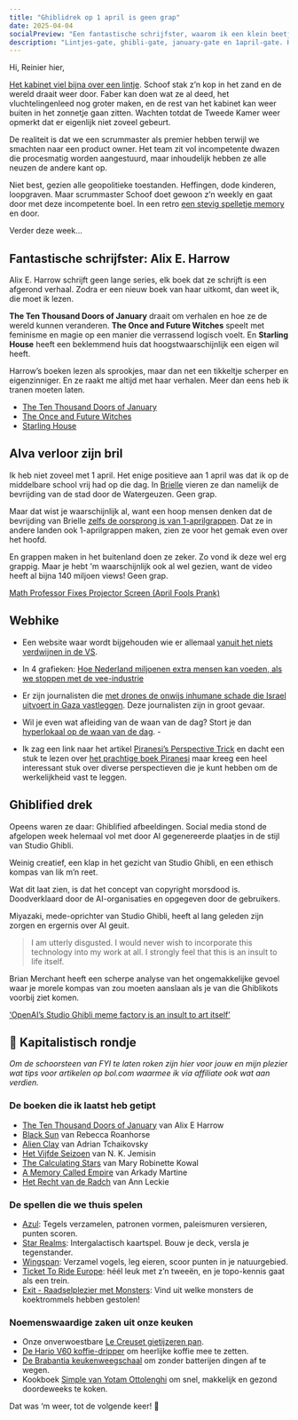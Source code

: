 ```yaml
---
title: "Ghiblidrek op 1 april is geen grap"
date: 2025-04-04
socialPreview: "Een fantastische schrijfster, waarom ik een klein beetje van 1 april hou en Ghiblidrek neemt de socials over."
description: "Lintjes-gate, ghibli-gate, january-gate en 1april-gate. Hier is je FYI van deze week."
---
```


Hi, Reinier hier,

[Het kabinet viel bijna over een lintje](https://nos.nl/video/2562110-bijna-hele-oppositie-dient-motie-van-wantrouwen-in-tegen-minister-faber). Schoof stak z’n kop in het zand en de wereld draait weer door. Faber kan doen wat ze al deed, het vluchtelingenleed nog groter maken, en de rest van het kabinet kan weer buiten in het zonnetje gaan zitten. Wachten totdat de Tweede Kamer weer opmerkt dat er eigenlijk niet zoveel gebeurt. 

De realiteit is dat we een scrummaster als premier hebben terwijl we smachten naar een product owner. Het team zit vol incompetente dwazen die procesmatig worden aangestuurd, maar inhoudelijk hebben ze alle neuzen de andere kant op.

Niet best, gezien alle geopolitieke toestanden. Heffingen, dode kinderen, loopgraven. Maar scrummaster Schoof doet gewoon z’n weekly en gaat door met deze incompetente boel. In een retro [een stevig spelletje memory](https://nos.nl/nieuwsuur/artikel/2562029-achterdocht-en-ergernis-in-kabinet-niemand-wil-pijn-voor-elkaar-nemen) en door.

Verder deze week…

## Fantastische schrijfster: Alix E. Harrow

Alix E. Harrow schrijft geen lange series, elk boek dat ze schrijft is een afgerond verhaal. Zodra er een nieuw boek van haar uitkomt, dan weet ik, die moet ik lezen.

**The Ten Thousand Doors of January** draait om verhalen en hoe ze de wereld kunnen veranderen. **The Once and Future Witches** speelt met feminisme en magie op een manier die verrassend logisch voelt. En **Starling House** heeft een beklemmend huis dat hoogstwaarschijnlijk een eigen wil heeft.

Harrow’s boeken lezen als sprookjes, maar dan net een tikkeltje scherper en eigenzinniger. En ze raakt me altijd met haar verhalen. Meer dan eens heb ik tranen moeten laten.

- [The Ten Thousand Doors of January](https://app.thestorygraph.com/books/5d56c83d-73f3-4a1b-aa2c-2541dbe8d6fe)
- [The Once and Future Witches](https://app.thestorygraph.com/books/4b799a2a-c4a7-422c-b19a-9da2ee146dcd)
- [Starling House](https://app.thestorygraph.com/books/4892ea72-e974-4999-8b5e-a87e5a5b1a06)

## Alva verloor zijn bril

Ik heb niet zoveel met 1 april. Het enige positieve aan 1 april was dat ik op de middelbare school vrij had op die dag. In [Brielle](https://nl.wikipedia.org/wiki/Brielle) vieren ze dan namelijk de bevrijding van de stad door de Watergeuzen. Geen grap.

Maar dat wist je waarschijnlijk al, want een hoop mensen denken dat de bevrijding van Brielle [zelfs de oorsprong is van 1-aprilgrappen](https://nl.wikipedia.org/wiki/1_aprilgrap). Dat ze in andere landen ook 1-aprilgrappen maken, zien ze voor het gemak even over het hoofd.

En grappen maken in het buitenland doen ze zeker. Zo vond ik deze wel erg grappig. Maar je hebt 'm waarschijnlijk ook al wel gezien, want de video heeft al bijna 140 miljoen views! Geen grap.

[Math Professor Fixes Projector Screen (April Fools Prank)](https://m.youtube.com/watch?v=Z9NQatne0xg)

## Webhike

- Een website waar wordt bijgehouden wie er allemaal [vanuit het niets verdwijnen in de VS](https://public.tableau.com/app/profile/danielleharlow/viz/UnitedStatesDisappearedTracker/Map).

- In 4 grafieken: [Hoe Nederland miljoenen extra mensen kan voeden, als we stoppen met de vee-industrie](https://www.ftm.nl/artikelen/hoe-nederland-miljoenen-extra-mensen-kan-voeden?share=O8U0zkt9hVQ4A5G7eh9vZSsvPxeGIRJpjF7XcOli5ThSaok13fLfRcmCKxG9tEI%3D)

- Er zijn journalisten die [met drones de onwijs inhumane schade die Israel uitvoert in Gaza vastleggen](https://m.youtube.com/watch?v=ZLbvuz6dtH0). Deze journalisten zijn in groot gevaar.

- Wil je even wat afleiding van de waan van de dag? Stort je dan [hyperlokaal op de waan van de dag](https://tv.garden/). - 

- Ik zag een link naar het artikel [Piranesi’s Perspective Trick](https://medium.com/@brunopostle/piranesis-perspective-trick-6bcd7a754da9) en dacht een stuk te lezen over [het prachtige boek Piranesi](https://app.thestorygraph.com/books/a4f97770-d661-4687-944e-89e02077190d) maar kreeg een heel interessant stuk over diverse perspectieven die je kunt hebben om de werkelijkheid vast te leggen.

## Ghiblified drek

Opeens waren ze daar: Ghiblified afbeeldingen. Social media stond de afgelopen week helemaal vol met door AI gegenereerde plaatjes in de stijl van Studio Ghibli.

Weinig creatief, een klap in het gezicht van Studio Ghibli, en een ethisch kompas van lik m’n reet.

Wat dit laat zien, is dat het concept van copyright morsdood is. Doodverklaard door de AI-organisaties en opgegeven door de gebruikers.

Miyazaki, mede-oprichter van Studio Ghibli, heeft al lang geleden zijn zorgen en ergernis over AI geuit.

> I am utterly disgusted. I would never wish to incorporate this technology into my work at all. I strongly feel that this is an insult to life itself.

Brian Merchant heeft een scherpe analyse van het ongemakkelijke gevoel waar je morele kompas van zou moeten aanslaan als je van die Ghiblikots voorbij ziet komen.

[‘OpenAI’s Studio Ghibli meme factory is an insult to art itself’](https://www.bloodinthemachine.com/p/openais-studio-ghibli-meme-factory)

## 🔮 Kapitalistisch rondje

_Om de schoorsteen van FYI te laten roken zijn hier voor jouw en mijn plezier wat tips voor artikelen op bol.com waarmee ik via affiliate ook wat aan verdien._

### De boeken die ik laatst heb getipt

- [The Ten Thousand Doors of January](https://partner.bol.com/click/click?p=2&t=url&s=1066120&f=TXL&url=https%3A%2F%2Fwww.bol.com%2Fnl%2Fnl%2Ff%2Fthe-ten-thousand-doors-of-january%2F9200000104579255%2F&name=The%20Ten%20Thousand%20Doors%20of%20January%2C%20Alix%20E.%20Harrow) van Alix E Harrow
- [Black Sun](https://partner.bol.com/click/click?p=2&t=url&s=1066120&f=TXL&url=https%3A%2F%2Fwww.bol.com%2Fnl%2Fnl%2Ff%2Fblack-sun%2F9200000129860374%2F&name=Black%20Sun%2C%20Rebecca%20Roanhorse) van Rebecca Roanhorse
- [Alien Clay](https://partner.bol.com/click/click?p=2&t=url&s=1066120&f=TXL&url=https%3A%2F%2Fwww.bol.com%2Fnl%2Fnl%2Fp%2Falien-clay%2F9300000162798494%2F&name=Alien%20Clay%2C%20Adrian%20Tchaikovsky) van Adrian Tchaikovsky
- [Het Vijfde Seizoen](https://partner.bol.com/click/click?p=2&t=url&s=1066120&f=TXL&url=https%3A%2F%2Fwww.bol.com%2Fnl%2Fnl%2Ff%2Fde-gebroken-aarde-1-het-vijfde-seizoen%2F9200000091371720%2F&name=De%20gebroken%20aarde%201%20-%20Het%20Vijfde%20Seizoen%2C%20N.K....) van N. K. Jemisin
- [The Calculating Stars](https://partner.bol.com/click/click?p=2&t=url&s=1066120&f=TXL&url=https%3A%2F%2Fwww.bol.com%2Fnl%2Fnl%2Ff%2Fthe-calculating-stars%2F9200000082133196%2F&name=The%20Calculating%20Stars%2C%20Mary%20Robinette%20Kowal) van Mary Robinette Kowal
- [A Memory Called Empire](https://partner.bol.com/click/click?p=2&t=url&s=1066120&f=TXL&url=https%3A%2F%2Fwww.bol.com%2Fnl%2Fnl%2Ff%2Fmemory-called-empire%2F9200000091494741%2F&name=Memory%20Called%20Empire%2C%20Arkady%20Martine) van Arkady Martine
- [Het Recht van de Radch](https://partner.bol.com/click/click?p=2&t=url&s=1066120&f=TXL&url=https%3A%2F%2Fwww.bol.com%2Fnl%2Fnl%2Fp%2Fradch-1-het-recht-van-de-radch%2F9300000023537382%2F&name=Radch%201%20-%20Het%20Recht%20van%20de%20Radch%2C%20Ann%20Leckie) van Ann Leckie

### De spellen die we thuis spelen

- [Azul](https://partner.bol.com/click/click?p=2&t=url&s=1066120&f=TXL&url=https%3A%2F%2Fwww.bol.com%2Fnl%2Fnl%2Fp%2Fazul-bordspel%2F9200000086976904%2F&name=Next%20Move%20Games%20-%20Azul%20-%20Bordspel%20-%20Basisspel%20...): Tegels verzamelen, patronen vormen, paleismuren versieren, punten scoren.
- [Star Realms](https://partner.bol.com/click/click?p=2&t=url&s=1066120&f=TXL&url=https%3A%2F%2Fwww.bol.com%2Fnl%2Fnl%2Fp%2Fstar-realms-base-set-kaartspel%2F9200000039533934%2F&name=Star%20Realms%20Base%20Set%20Kaartspel): Intergalactisch kaartspel. Bouw je deck, versla je tegenstander.
- [Wingspan](https://partner.bol.com/click/click?p=2&t=url&s=1066120&f=TXL&url=https%3A%2F%2Fwww.bol.com%2Fnl%2Fnl%2Fp%2Fwingspan-bordspel%2F9200000104691586%2F&name=999%20Games%20-%20Wingspan%20-%20Bordspel%20-%20Prachtig%20vor...): Verzamel vogels, leg eieren, scoor punten in je natuurgebied.
- [Ticket To Ride Europe](https://partner.bol.com/click/click?p=2&t=url&s=1066120&f=TXL&url=https%3A%2F%2Fwww.bol.com%2Fnl%2Fp%2Fticket-to-ride-europe-bordspel%2F1004004006510342%2F&name=Ticket%20to%20Ride%20Europe%20-%20Bordspel): héél leuk met z’n tweeën, en je topo-kennis gaat als een trein.
- [Exit - Raadselplezier met Monsters](https://partner.bol.com/click/click?p=2&t=url&s=1066120&f=TXL&url=https%3A%2F%2Fwww.bol.com%2Fnl%2Fnl%2Fp%2Fexit-kids-raadselplezier-met-monsters-breinbreker%2F9300000180307553%2F&name=EXIT%20-%20KIDS%3A%20Raadselplezier): Vind uit welke monsters de koektrommels hebben gestolen!

### Noemenswaardige zaken uit onze keuken

- Onze onverwoestbare [Le Creuset gietijzeren pan](https://partner.bol.com/click/click?p=2&t=url&s=1066120&f=TXL&url=https%3A%2F%2Fwww.bol.com%2Fnl%2Fnl%2Fp%2Fle-creuset-gietijzeren-ronde-skillet-26cm-coastal-blue%2F9300000220035766%2F&name=Le%20Creuset%20-%20Gietijzeren%20-%20Ronde%20Skillet%2026cm%20...).
- [De Hario V60 koffie-dripper](https://partner.bol.com/click/click?p=2&t=url&s=1066120&f=TXL&url=https%3A%2F%2Fwww.bol.com%2Fnl%2Fp%2Fhario-v60-drip-decanter-02%2F9200000040262918%2F&name=Hario%20V60%20Drip%20Decanter%2002) om heerlijke koffie mee te zetten.
- [De Brabantia keukenweegschaal](https://partner.bol.com/click/click?p=2&t=url&s=1066118&f=TXL&url=https%3A%2F%2Fwww.bol.com%2Fnl%2Fp%2Fbrabantia-tasty-keukenweegschaal-digitaal-met-dynamo-dark-grey%2F9200000106249005%2F&name=Brabantia%20Keukenweegschaal) om zonder batterijen dingen af te wegen.
- Kookboek [Simple van Yotam Ottolenghi](https://partner.bol.com/click/click?p=2&t=url&s=1066120&f=TXL&url=https%3A%2F%2Fwww.bol.com%2Fnl%2Fnl%2Fp%2Fsimpel%2F9200000091266387%2F&name=Simpel%2C%20Yotam%20Ottolenghi) om snel, makkelijk en gezond doordeweeks te koken.

Dat was ‘m weer, tot de volgende keer! 👋
